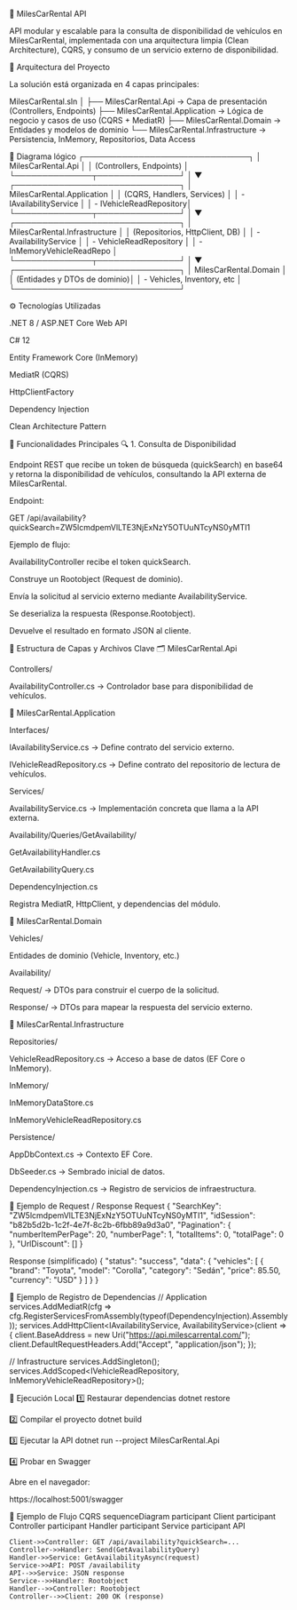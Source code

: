🚗 MilesCarRental API

API modular y escalable para la consulta de disponibilidad de vehículos en MilesCarRental, implementada con una arquitectura limpia (Clean Architecture), CQRS, y consumo de un servicio externo de disponibilidad.

🧱 Arquitectura del Proyecto

La solución está organizada en 4 capas principales:

MilesCarRental.sln
│
├── MilesCarRental.Api             → Capa de presentación (Controllers, Endpoints)
├── MilesCarRental.Application     → Lógica de negocio y casos de uso (CQRS + MediatR)
├── MilesCarRental.Domain          → Entidades y modelos de dominio
└── MilesCarRental.Infrastructure  → Persistencia, InMemory, Repositorios, Data Access

🧩 Diagrama lógico
┌──────────────────────────────┐
│        MilesCarRental.Api    │
│   (Controllers, Endpoints)   │
└──────────────┬───────────────┘
               │
               ▼
┌──────────────────────────────┐
│   MilesCarRental.Application │
│  (CQRS, Handlers, Services)  │
│      - IAvailabilityService  │
│      - IVehicleReadRepository│
└──────────────┬───────────────┘
               │
               ▼
┌──────────────────────────────┐
│   MilesCarRental.Infrastructure │
│ (Repositorios, HttpClient, DB)  │
│   - AvailabilityService         │
│   - VehicleReadRepository       │
│   - InMemoryVehicleReadRepo     │
└──────────────┬───────────────┘
               │
               ▼
┌──────────────────────────────┐
│       MilesCarRental.Domain  │
│ (Entidades y DTOs de dominio)│
│   - Vehicles, Inventory, etc │
└──────────────────────────────┘

⚙️ Tecnologías Utilizadas

.NET 8 / ASP.NET Core Web API

C# 12

Entity Framework Core (InMemory)

MediatR (CQRS)

HttpClientFactory

Dependency Injection

Clean Architecture Pattern

🚀 Funcionalidades Principales
🔍 1. Consulta de Disponibilidad

Endpoint REST que recibe un token de búsqueda (quickSearch) en base64 y retorna la disponibilidad de vehículos, consultando la API externa de MilesCarRental.

Endpoint:

GET /api/availability?quickSearch=ZW5lcmdpemVlLTE3NjExNzY5OTUuNTcyNS0yMTI1


Ejemplo de flujo:

AvailabilityController recibe el token quickSearch.

Construye un Rootobject (Request de dominio).

Envía la solicitud al servicio externo mediante AvailabilityService.

Se deserializa la respuesta (Response.Rootobject).

Devuelve el resultado en formato JSON al cliente.

🧰 Estructura de Capas y Archivos Clave
🗂 MilesCarRental.Api

Controllers/

AvailabilityController.cs → Controlador base para disponibilidad de vehículos.

🧠 MilesCarRental.Application

Interfaces/

IAvailabilityService.cs → Define contrato del servicio externo.

IVehicleReadRepository.cs → Define contrato del repositorio de lectura de vehículos.

Services/

AvailabilityService.cs → Implementación concreta que llama a la API externa.

Availability/Queries/GetAvailability/

GetAvailabilityHandler.cs

GetAvailabilityQuery.cs

DependencyInjection.cs

Registra MediatR, HttpClient, y dependencias del módulo.

🧩 MilesCarRental.Domain

Vehicles/

Entidades de dominio (Vehicle, Inventory, etc.)

Availability/

Request/ → DTOs para construir el cuerpo de la solicitud.

Response/ → DTOs para mapear la respuesta del servicio externo.

🧱 MilesCarRental.Infrastructure

Repositories/

VehicleReadRepository.cs → Acceso a base de datos (EF Core o InMemory).

InMemory/

InMemoryDataStore.cs

InMemoryVehicleReadRepository.cs

Persistence/

AppDbContext.cs → Contexto EF Core.

DbSeeder.cs → Sembrado inicial de datos.

DependencyInjection.cs → Registro de servicios de infraestructura.

🧩 Ejemplo de Request / Response
Request
{
  "SearchKey": "ZW5lcmdpemVlLTE3NjExNzY5OTUuNTcyNS0yMTI1",
  "idSession": "b82b5d2b-1c2f-4e7f-8c2b-6fbb89a9d3a0",
  "Pagination": {
    "numberItemPerPage": 20,
    "numberPage": 1,
    "totalItems": 0,
    "totalPage": 0
  },
  "UrlDiscount": []
}

Response (simplificado)
{
  "status": "success",
  "data": {
    "vehicles": [
      {
        "brand": "Toyota",
        "model": "Corolla",
        "category": "Sedán",
        "price": 85.50,
        "currency": "USD"
      }
    ]
  }
}

🧩 Ejemplo de Registro de Dependencias
// Application
services.AddMediatR(cfg => cfg.RegisterServicesFromAssembly(typeof(DependencyInjection).Assembly));
services.AddHttpClient<IAvailabilityService, AvailabilityService>(client =>
{
    client.BaseAddress = new Uri("https://api.milescarrental.com/");
    client.DefaultRequestHeaders.Add("Accept", "application/json");
});

// Infrastructure
services.AddSingleton<InMemoryDataStore>();
services.AddScoped<IVehicleReadRepository, InMemoryVehicleReadRepository>();

🧪 Ejecución Local
1️⃣ Restaurar dependencias
dotnet restore

2️⃣ Compilar el proyecto
dotnet build

3️⃣ Ejecutar la API
dotnet run --project MilesCarRental.Api

4️⃣ Probar en Swagger

Abre en el navegador:

https://localhost:5001/swagger

🧩 Ejemplo de Flujo CQRS
sequenceDiagram
    participant Client
    participant Controller
    participant Handler
    participant Service
    participant API

    Client->>Controller: GET /api/availability?quickSearch=...
    Controller->>Handler: Send(GetAvailabilityQuery)
    Handler->>Service: GetAvailabilityAsync(request)
    Service->>API: POST /availability
    API-->>Service: JSON response
    Service-->>Handler: Rootobject
    Handler-->>Controller: Rootobject
    Controller-->>Client: 200 OK (response)

